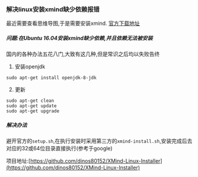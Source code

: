 ### 解决linux安装xmind缺少依赖报错

最近需要查看思维导图,于是需要安装xmind.
[官方下载地址](https://www.xmind.cn/download/)

##### 问题:在Ubuntu 16.04安装xmind缺少依赖,并且依赖无法被安装
国内的各种办法五花八门,大致有这几种,但是常识之后均以失败告终

1. 安装openjdk
```
sudo apt-get install openjdk-8-jdk
```

2. 更新
```
sudo apt-get clean
sudo apt-get update
sudo apt-get upgrade
```

##### 解决办法
避开官方的`setup.sh`,在执行安装时采用第三方的`xmind-install.sh`,安装完成后去对应的32或64位目录直接执行(参考于google)

项目地址:[https://github.com/dinos80152/XMind-Linux-Installer](https://github.com/dinos80152/XMind-Linux-Installer)